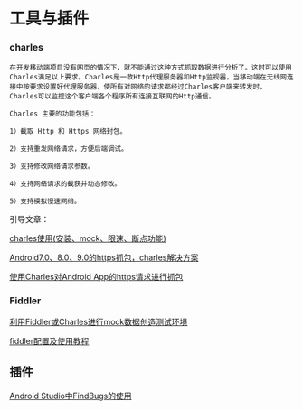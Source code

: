 # 工具与插件

### charles

    在开发移动端项目没有网页的情况下，就不能通过这种方式抓取数据进行分析了。这时可以使用Charles满足以上要求。Charles是一款Http代理服务器和Http监视器，当移动端在无线网连接中按要求设置好代理服务器，使所有对网络的请求都经过Charles客户端来转发时，Charles可以监控这个客户端各个程序所有连接互联网的Http通信。

    Charles 主要的功能包括：

    1）截取 Http 和 Https 网络封包。
    
    2）支持重发网络请求，方便后端调试。
    
    3）支持修改网络请求参数。
    
    4）支持网络请求的截获并动态修改。
    
    5）支持模拟慢速网络。 

引导文章：

[charles使用(安装、mock、限速、断点功能)](https://blog.csdn.net/liuwkk/article/details/81258522)

[Android7.0、8.0、9.0的https抓包，charles解决方案](https://blog.csdn.net/cadi2011/article/details/83056527)

[使用Charles对Android App的https请求进行抓包](https://www.jianshu.com/p/adcbc085fcae)

### Fiddler

[利用Fiddler或Charles进行mock数据创造测试环境](https://www.cnblogs.com/zzfighting/p/6403034.html)

[fiddler配置及使用教程](https://www.cnblogs.com/woaixuexi9999/p/9247705.html)

## 插件

[Android Studio中FindBugs的使用](https://blohttps://blog.csdn.net/liufotian/article/details/70188124g.csdn.net/liufotian/article/details/70188124)
